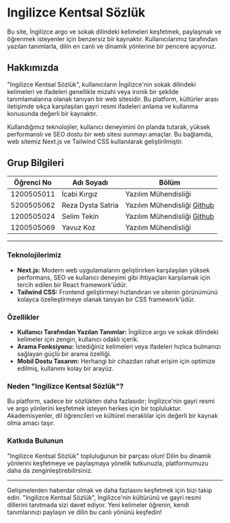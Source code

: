 # Ingilizce Kentsal Sözlük

Bu site, İngilizce argo ve sokak dilindeki kelimeleri keşfetmek, paylaşmak ve öğrenmek isteyenler için benzersiz bir kaynaktır. Kullanıcılarımız tarafından yazılan tanımlarla, dilin en canlı ve dinamik yönlerine bir pencere açıyoruz.

## Hakkımızda

"Ingilizce Kentsal Sözlük", kullanıcıların İngilizce'nin sokak dilindeki kelimeleri ve ifadeleri genellikle mizahi veya ironik bir şekilde tanımlamalarına olanak tanıyan bir web sitesidir. Bu platform, kültürler arası iletişimde sıkça karşılaşılan gayri resmi ifadeleri anlama ve kullanma konusunda değerli bir kaynaktır.

Kullandığımız teknolojiler, kullanıcı deneyimini ön planda tutarak, yüksek performanslı ve SEO dostu bir web sitesi sunmayı amaçlar. Bu bağlamda, web sitemiz Next.js ve Tailwind CSS kullanılarak geliştirilmiştir.

## Grup Bilgileri

| Öğrenci No | Adı Soyadı           | Bölüm          		   | 
|------------|----------------------|----------------------|
| 1200505011  | İcabi Kırgız		| Yazılım Mühendisliği     | 
| 5200505062  | Reza Dysta Satria   | Yazılım Mühendisliği     [Github](https://github.com/balfatih)     |
| 1200505024     | Selim Tekin   | Yazılım Mühendisliği     [Github](https://github.com/balfatih)     |
| 1200505069     | Yavuz Koz   | Yazılım Mühendisliği     | PROJE 13       | [Github](https://github.com/balfatih)     |

---

### Teknolojilerimiz

- **Next.js:** Modern web uygulamalarını geliştirirken karşılaşılan yüksek performans, SEO ve kullanıcı deneyimi gibi ihtiyaçları karşılamak için tercih edilen bir React framework'üdür.
- **Tailwind CSS:** Frontend geliştirmeyi hızlandıran ve sitenin görünümünü kolayca özelleştirmeye olanak tanıyan bir CSS framework'üdür.

### Özellikler

- **Kullanıcı Tarafından Yazılan Tanımlar:** İngilizce argo ve sokak dilindeki kelimeler için zengin, kullanıcı odaklı içerik.
- **Arama Fonksiyonu:** İstediğiniz kelimeleri veya ifadeleri hızlıca bulmanızı sağlayan güçlü bir arama özelliği.
- **Mobil Dostu Tasarım:** Herhangi bir cihazdan rahat erişim için optimize edilmiş, kullanımı kolay bir arayüz.

### Neden "Ingilizce Kentsal Sözlük"?

Bu platform, sadece bir sözlükten daha fazlasıdır; İngilizce'nin gayri resmi ve argo yönlerini keşfetmek isteyen herkes için bir topluluktur. Akademisyenler, dil öğrencileri ve kültürel meraklılar için değerli bir kaynak olma amacı taşır.

### Katkıda Bulunun

"Ingilizce Kentsal Sözlük" topluluğunun bir parçası olun! Dilin bu dinamik yönlerini keşfetmeye ve paylaşmaya yönelik tutkunuzla, platformumuzu daha da zenginleştirebilirsiniz.

---

Gelişmelerden haberdar olmak ve daha fazlasını keşfetmek için bizi takip edin. "Ingilizce Kentsal Sözlük", İngilizce'nin kültürünü ve gayri resmi dillerini tanıtmada sizi davet ediyor. Yeni kelimeler öğrenin, kendi tanımlarınızı paylaşın ve dilin bu canlı yönünü keşfedin!
